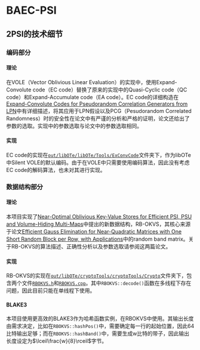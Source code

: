 # BAEC-PSI

## 2PSI的技术细节

### 编码部分

#### 理论

在VOLE（Vector Oblivious Linear Evaluation）的实现中，使用Expand-Convolute code（EC code）替换了原来的实现中的Quasi-Cyclic code（QC code）和Expand-Accumulate code（EA code）。EC code的详细构造在[Expand-Convolute Codes for Pseudorandom Correlation Generators from LPN](https://eprint.iacr.org/2023/882)中有详细描述，将其应用于LPN假设以及PCG（Pesudorandom Correlated Randomness）时的安全性在论文中有严谨的分析和严格的证明，论文还给出了参数的选取。实现中的参数选取与论文中的参数选取相同。

#### 实现

EC code的实现在[`out/libOTe/libOTe/Tools/ExConvCode`](../out/libOTe/libOTe/Tools/ExConvCode)文件夹下，作为libOTe中Silent VOLE的默认编码。由于在VOLE中只需要使用编码算法，因此没有考虑EC code的解码算法，也未对其进行实现。

### 数据结构部分

#### 理论

本项目实现了[Near-Optimal Oblivious Key-Value Stores for Efficient PSI, PSU and Volume-Hiding Multi-Maps](https://eprint.iacr.org/2023/903)中提出的新数据结构，RB-OKVS，其核心来源于论文[Efficient Gauss Elimination for Near-Quadratic Matrices with One Short Random Block per Row, with Applications](https://arxiv.org/abs/1907.04750)中的random band matrix。关于RB-OKVS的算法描述、正确性分析以及参数选取请参阅这两篇论文。

#### 实现

RB-OKVS的实现在[`out/libOTe/cryptoTools/cryptoTools/Crypto`](../out/libOTe/cryptoTools/cryptoTools/Crypto)文件夹下，包含两个文件[`RBOKVS.h`](../out/libOTe/cryptoTools/cryptoTools/Crypto/RBOKVS.h)和[`RBOKVS.cpp`](../out/libOTe/cryptoTools/cryptoTools/Crypto/RBOKVS.cpp)。其中`RBOKVS::decode()`函数在多线程下存在问题，因此目前只能在单线程下使用。

#### BLAKE3

本项目使用更高效的BLAKE3作为哈希函数实例，在RBOKVS中使用。其输出长度由需求决定，比如在`RBOKVS::hashPos()`中，需要确定每一行的起始位置，因此64比特输出足够；而在`RBOKVS::hashBand()`中，需要生成w比特的带子，因此输出长度设定为$\lceil\frac{w}{8}\rceil$字节。
